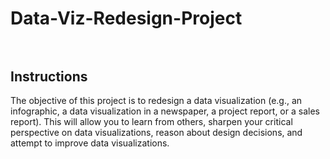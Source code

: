 # Data-Viz-Redesign-Project<br><br>
## Instructions<br>
The objective of this project is to redesign a data visualization (e.g., an infographic, a data visualization in a newspaper, a project report, or a sales report). This will allow you to learn from others, sharpen your critical perspective on data visualizations, reason about design decisions, and attempt to improve data visualizations. 
